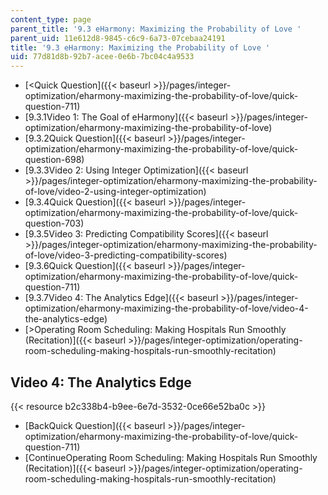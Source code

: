 ```yaml
---
content_type: page
parent_title: '9.3 eHarmony: Maximizing the Probability of Love '
parent_uid: 11e612d8-9845-c6c9-6a73-07cebaa24191
title: '9.3 eHarmony: Maximizing the Probability of Love '
uid: 77d81d8b-92b7-acee-0e6b-7bc04c4a9533
---
```


*   [<Quick Question]({{< baseurl >}}/pages/integer-optimization/eharmony-maximizing-the-probability-of-love/quick-question-711)
*   [9.3.1Video 1: The Goal of eHarmony]({{< baseurl >}}/pages/integer-optimization/eharmony-maximizing-the-probability-of-love)
*   [9.3.2Quick Question]({{< baseurl >}}/pages/integer-optimization/eharmony-maximizing-the-probability-of-love/quick-question-698)
*   [9.3.3Video 2: Using Integer Optimization]({{< baseurl >}}/pages/integer-optimization/eharmony-maximizing-the-probability-of-love/video-2-using-integer-optimization)
*   [9.3.4Quick Question]({{< baseurl >}}/pages/integer-optimization/eharmony-maximizing-the-probability-of-love/quick-question-703)
*   [9.3.5Video 3: Predicting Compatibility Scores]({{< baseurl >}}/pages/integer-optimization/eharmony-maximizing-the-probability-of-love/video-3-predicting-compatibility-scores)
*   [9.3.6Quick Question]({{< baseurl >}}/pages/integer-optimization/eharmony-maximizing-the-probability-of-love/quick-question-711)
*   [9.3.7Video 4: The Analytics Edge]({{< baseurl >}}/pages/integer-optimization/eharmony-maximizing-the-probability-of-love/video-4-the-analytics-edge)
*   [\>Operating Room Scheduling: Making Hospitals Run Smoothly (Recitation)]({{< baseurl >}}/pages/integer-optimization/operating-room-scheduling-making-hospitals-run-smoothly-recitation)

Video 4: The Analytics Edge
---------------------------

{{< resource b2c338b4-b9ee-6e7d-3532-0ce66e52ba0c >}}

*   [BackQuick Question]({{< baseurl >}}/pages/integer-optimization/eharmony-maximizing-the-probability-of-love/quick-question-711)
*   [ContinueOperating Room Scheduling: Making Hospitals Run Smoothly (Recitation)]({{< baseurl >}}/pages/integer-optimization/operating-room-scheduling-making-hospitals-run-smoothly-recitation)